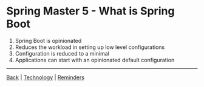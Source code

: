 # Spring Master 5 - What is Spring Boot

1. Spring Boot is opinionated
2. Reduces the workload in setting up low level configurations
3. Configuration is reduced to a minimal
4. Applications can start with an opinionated default configuration

---

[Back](../README.md) | [Technology](../Technology.md) | [Reminders](./Reminders.md)

